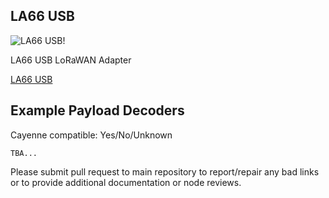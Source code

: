 ## LA66 USB

![LA66 USB!](https://www.dragino.com/media/k2/items/cache/e1e1ad60f07c4aa3ccbcb2973e9d7007_L.jpg)

LA66 USB LoRaWAN Adapter

[LA66 USB](https://www.dragino.com/products/lora/item/232-la66-usb-lorawan-adapter.html)

## Example Payload Decoders
Cayenne compatible: Yes/No/Unknown

```
TBA...
```

Please submit pull request to main repository to report/repair any bad links or to provide additional documentation or node reviews.